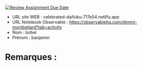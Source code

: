 [![Review Assignment Due Date](https://classroom.github.com/assets/deadline-readme-button-22041afd0340ce965d47ae6ef1cefeee28c7c493a6346c4f15d667ab976d596c.svg)](https://classroom.github.com/a/zNKu7jDa)
- URL site WEB : celebrated-daifuku-717e54.netlify.app
- URL Notebook Observable : https://observablehq.com/@mmi-montbeliard?tab=activity
- Nom : bobel
- Prénom : banjamin 

# Remarques :
